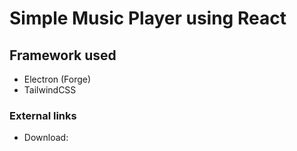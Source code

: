 # Simple Music Player using React

## Framework used

- Electron (Forge)
- TailwindCSS

### External links

- Download:
